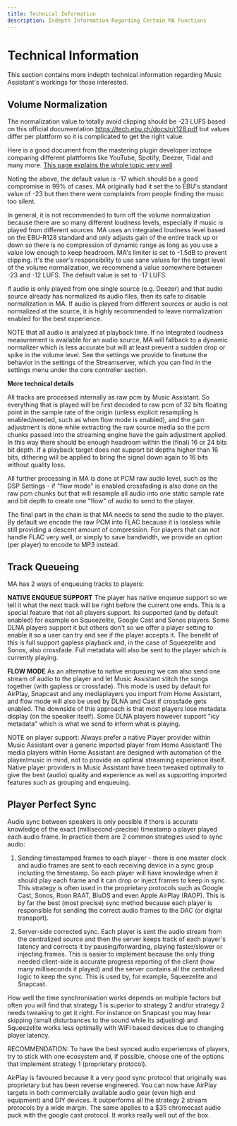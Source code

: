 ```yaml
---
title: Technical Information
description: Indepth Information Regarding Certain MA Functions
---
```


# Technical Information

This section contains more indepth technical information regarding Music Assistant's workings for those interested.

## Volume Normalization

The normalization value to totally avoid clipping should be -23 LUFS based on this official documentation https://tech.ebu.ch/docs/r/r128.pdf but values differ per plattform so it is complicated to get the right value.

Here is a good document from the mastering plugin developer izotope comparing different plattforms like YouTube, Spotify, Deezer, Tidal and many more. [This page explains the whole topic very well](https://www.izotope.com/en/learn/mastering-for-streaming-platforms.html#loudness-specifications-by-streaming-platform)

Noting the above, the default value is -17 which should be a good compromise in 99% of cases. MA originally had it set the to EBU's standard value of -23 but then there were complaints from people finding the music too silent.

In general, it is not recommended to turn off the volume normalization because there are so many different loudness levels, especially if music is played from different sources. MA uses an integrated loudness level based on the EBU-R128 standard and only adjusts gain of the entire track up or down so there is no compression of dynamic range as long as you use a value low enough to keep headroom. MA's limiter is set to -1.5dB to prevent clipping. It's the user's responsibility to use sane values for the target level of the volume normalization, we recommend a value somewhere between -23 and -12 LUFS. The default value is set to -17 LUFS.

If audio is only played from one single source (e.g. Deezer) and that audio source already has normalized its audio files, then its safe to disable normalization in MA. If audio is played from different sources or audio is not normalized at the source, it is highly recommended to leave normalization enabled for the best experience.

NOTE that all audio is analyzed at playback time. If no Integrated loudness measurement is available for an audio source, MA will fallback to a dynamic normalizer which is less accurate but will at least prevent a sudden drop or spike in the volume level. See the settings we provide to finetune the behavior in the settings of the Streamserver, which you can find in the settings menu under the core controller section.

**More technical details**

All tracks are processed internally as raw pcm by Music Assistant. So everything that is played will be first decoded to raw pcm of 32 bits floating point in the sample rate of the origin (unless explicit resampling is enabled/needed, such as when flow mode is enabled), and the gain adjustment is done while extracting the raw source media so the pcm chunks passed into the streaming engine have the gain adjustment applied. In this way there should be enough headroom within the (final) 16 or 24 bits bit depth. If a playback target does not support bit depths higher than 16 bits, dithering will be applied to bring the signal down again to 16 bits without quality loss.

All further processing in MA is done at PCM raw audio level, such as the DSP Settings - if "flow mode" is enabled crossfading is also done on the raw pcm chunks but that will resample all audio into one static sample rate and bit depth to create one "flow" of audio to send to the player.

The final part in the chain is that MA needs to send the audio to the player. By default we encode the raw PCM into FLAC because it is lossless while still providing a descent amount of compression. For players that can not handle FLAC very well, or simply to save bandwidth, we provide an option (per player) to encode to MP3 instead.

## Track Queueing

MA has 2 ways of enqueuing tracks to players:

**NATIVE ENQUEUE SUPPORT**
The player has native enqueue support so we tell it what the next track will be right before the current one ends. This is a special feature that not all players support. Its supported (and by default enabled) for example on Squeezelite, Google Cast and Sonos players. Some DLNA players support it but others don't so we offer a player setting to enable it so a user can try and see if the player accepts it. The benefit of this is full support gapless playback and, in the case of Squeezelite and Sonos, also crossfade. Full metadata will also be sent to the player which is currently playing.

**FLOW MODE**
As an alternative to native enqueuing we can also send one stream of audio to the player and let Music Assistant stitch the songs together (with gapless or crossfade). This mode is used by default for AirPlay, Snapcast and any mediaplayers you import from Home Assistant, and flow mode will also be used by DLNA and Cast if crossfade gets enabled. The downside of this approach is that most players lose metadata display (on the speaker itself). Some DLNA players however support "icy metadata" which is what we send to inform what is playing. 

NOTE on player support: Always prefer a native Player provider within Music Assistant over a generic imported player from Home Assistant!
The media players within Home Assistant are designed with automation of the player/music in mind, not to provide an optimal streaming experience itself.
Native player providers in Music Assistant have been tweaked optimally to give the best (audio) quality and experience as well as supporting imported features such as grouping and enqueuing.

## Player Perfect Sync

Audio sync between speakers is only possible if there is accurate knowledge of the exact (millisecond-precise) timestamp a player played each audio frame. In practice there are 2 common strategies used to sync audio:

1) Sending timestamped frames to each player - there is one master clock and audio frames are sent to each receiving device in a sync group including the timestamp. So each player will have knowledge when it should play each frame and it can drop or inject frames to keep in sync. This strategy is often used in the proprietary protocols such as Google Cast, Sonos, Roon RAAT, BluOS and even Apple AirPlay (RAOP).
This is by far the best (most precise) sync method because each player is responsible for sending the correct audio frames to the DAC (or digital transport).

2) Server-side corrected sync. Each player is sent the audio stream from the centralized source and then the server keeps track of each player's latency and corrects it by pausing/forwarding, playing faster/slower or injecting frames. This is easier to implement because the only thing needed client-side is accurate progress reporting of the client (how many milliseconds it played) and the server contains all the centralized logic to keep the sync. This is used by, for example, Squeezelite and Snapcast.

How well the time synchronisation works depends on multiple factors but often you will find that strategy 1 is superior to strategy 2 and/or strategy 2 needs tweaking to get it right. For instance on Snapcast you may hear skipping (small disturbances to the sound while its adjusting) and Squeezelite works less optimally with WiFi based devices due to changing player latency.

RECOMMENDATION: To have the best synced audio experiences of players, try to stick with one ecosystem and, if possible, choose one of the options that implement strategy 1 (proprietary protocol). 

AirPlay is favoured because it a very good sync protocol that originally was proprietary but has been reverse engineered. You can now have AirPlay targets in both commercially available audio gear (even high end equipment) and DIY devices. It outperforms all the strategy 2 stream protocols by a wide margin. The same applies to a $35 chromecast audio puck with the google cast protocol. It works really well out of the box.
